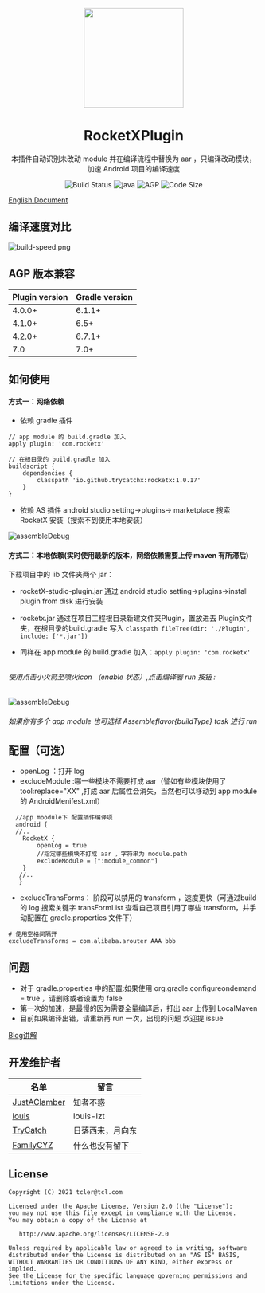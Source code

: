 
<p align="center">
  <a href="https://github.com/trycatchx/RocketXPlugin">
    <img width="200" src="https://github.com/trycatchx/RocketXPlugin/blob/master/rocketX-studio-plugin/resources/META-INF/pluginIcon.svg">
  </a>
</p>

<h1 align="center">RocketXPlugin</h1>
<div align="center">
  
本插件自动识别未改动 module 并在编译流程中替换为 aar ，只编译改动模块，加速 Android 项目的编译速度
  

![Build Status](https://img.shields.io/badge/build-passing-brightgreen)
![java](https://img.shields.io/badge/language-kotlin-Borange.svg)
![AGP](https://img.shields.io/badge/AGP-6.1.1+-brightgreen)
![Code Size](https://img.shields.io/badge/CodeSize-66.5kb-brightgreen)
</div>

[English Document](https://github.com/trycatchx/RocketXPlugin/blob/master/README-EN.md)


## 编译速度对比
![build-speed.png](https://github.com/trycatchx/RocketXPlugin/blob/master/IMG/build-speed.png)

## AGP 版本兼容
Plugin version | Gradle version
---|---
4.0.0+ | 6.1.1+
4.1.0+ | 6.5+
4.2.0+ |6.7.1+
7.0    |7.0+

## 如何使用

#### 方式一：网络依赖

* 依赖 gradle 插件

```
// app module 的 build.gradle 加入
apply plugin: 'com.rocketx'

// 在根目录的 build.gradle 加入
buildscript {
    dependencies {
        classpath 'io.github.trycatchx:rocketx:1.0.17'
    }
}
```


* 依赖 AS 插件 android studio setting->plugins-> marketplace 搜索 RocketX 安装（搜索不到使用本地安装）

![assembleDebug](https://github.com/trycatchx/RocketXPlugin/blob/master/IMG/asplugin.png)

#### 方式二：本地依赖(实时使用最新的版本，网络依赖需要上传 maven 有所滞后)

下载项目中的 lib 文件夹两个 jar：

* rocketX-studio-plugin.jar 通过 android studio setting->plugins->install plugin from disk 进行安装
* rocketx.jar 通过在项目工程根目录新建文件夹Plugin，置放进去 Plugin文件夹，在根目录的build.gradle 写入 ```classpath fileTree(dir: './Plugin', include: ['*.jar'])```

* 同样在 app module 的 build.gradle 加入：```apply plugin: 'com.rocketx'```

##

######  使用点击小火箭至喷火icon （enable 状态）,点击编译器 run 按钮 :
![assembleDebug](https://github.com/trycatchx/RocketXPlugin/blob/master/IMG/assembleDebug.jpeg)

######  如果你有多个 app module 也可选择 Assemble${flavor}${buildType} task 进行 run


## 配置（可选）
* openLog ：打开 log
* excludeModule :哪一些模块不需要打成 aar（譬如有些模块使用了 tool:replace="XX" ,打成 aar 后属性会消失，当然也可以移动到 app module 的 AndroidMenifest.xml）

```
  //app moodule下 配置插件编译项
  android {
  //..
    RocketX {
        openLog = true
        //指定哪些模块不打成 aar ，字符串为 module.path
        excludeModule = [":module_common"]
    }
   //..
   }
```
* excludeTransForms： 阶段可以禁用的 transform ，速度更快（可通过build 的 log 搜索关键字 transFormList 查看自己项目引用了哪些 transform，并手动配置在 gradle.properties 文件下）

```
# 使用空格间隔开
excludeTransForms = com.alibaba.arouter AAA bbb
```


## 问题
* 对于 gradle.properties 中的配置:如果使用 org.gradle.configureondemand = true ，请删除或者设置为 false
* 第一次的加速，是最慢的因为需要全量编译后，打出 aar 上传到 LocalMaven
* 目前如果编译出错，请重新再 run 一次，出现的问题 欢迎提 issue


[Blog讲解](https://juejin.cn/post/7038157787976695815)


## 开发维护者
 名单 | 留言
--- | ---
[JustAClamber](https://github.com/JustAClamber) | 知者不惑
[louis](https://github.com/louis-lzt)| louis-lzt
[TryCatch ](https://github.com/trycatchx)   |日落西来，月向东
[FamilyCYZ](https://github.com/FamilyCYZ) | 什么也没有留下


## License

```
Copyright (C) 2021 tcler@tcl.com

Licensed under the Apache License, Version 2.0 (the "License");
you may not use this file except in compliance with the License.
You may obtain a copy of the License at

   http://www.apache.org/licenses/LICENSE-2.0

Unless required by applicable law or agreed to in writing, software
distributed under the License is distributed on an "AS IS" BASIS,
WITHOUT WARRANTIES OR CONDITIONS OF ANY KIND, either express or implied.
See the License for the specific language governing permissions and
limitations under the License.
